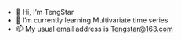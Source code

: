 - 👋 Hi, I’m TengStar
- 👀 I’m currently learning Multivariate time series
- 📫 My usual email address is Tengstar@163.com

<!---
Tmx158/Tmx158 is a ✨ special ✨ repository because its `README.md` (this file) appears on your GitHub profile.
You can click the Preview link to take a look at your changes.
--->
